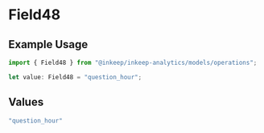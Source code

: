 # Field48

## Example Usage

```typescript
import { Field48 } from "@inkeep/inkeep-analytics/models/operations";

let value: Field48 = "question_hour";
```

## Values

```typescript
"question_hour"
```